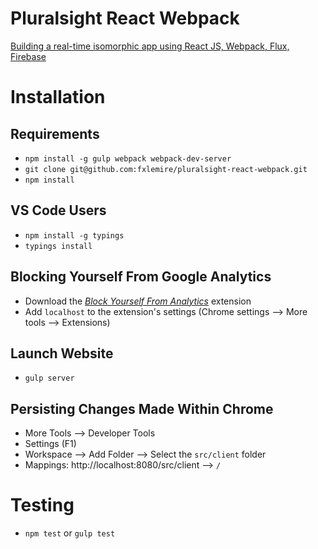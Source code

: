 Pluralsight React Webpack
=========================
[Building a real-time isomorphic app using React JS, Webpack, Flux, Firebase](http://app.pluralsight.com/courses/build-isomorphic-app-react-flux-webpack-firebase)

# Installation

## Requirements
* `npm install -g gulp webpack webpack-dev-server`
* `git clone git@github.com:fxlemire/pluralsight-react-webpack.git`
* `npm install`

## VS Code Users
* `npm install -g typings`
* `typings install`

## Blocking Yourself From Google Analytics
* Download the [*Block Yourself From Analytics*](https://chrome.google.com/webstore/detail/block-yourself-from-analy/fadgflmigmogfionelcpalhohefbnehm?hl=en) extension
* Add `localhost` to the extension's settings (Chrome settings --> More tools --> Extensions)

## Launch Website
* `gulp server`

## Persisting Changes Made Within Chrome
* More Tools --> Developer Tools
* Settings (F1)
* Workspace --> Add Folder --> Select the `src/client` folder
* Mappings: http://localhost:8080/src/client --> `/`

# Testing
* `npm test` or `gulp test`